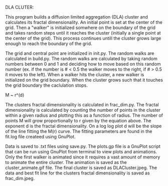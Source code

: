 DLA CLUTER:

 This program builds a diffusion limited aggregation (DLA) cluster and calculates its fractal dimensionality. An initial point is set at the center of the grid. Then a "walker"  is initialized somwhere on the boundary of the grid and takes random steps until it reaches the cluster (initially a single point at the center of the grid). This process continues untill the cluster grows large enough to reach the boundary of the grid. 

 The grid and central point are initialized in init.py. The random walks are calculated in build.py. The random walks are calculated by taking random numbers between 0 and 1 and deciding how to move based on this random number (ex. if the number is    # < 0.5 the walker moves to the right, if # > 0.5 it moves to the left). When a walker hits the cluster, a new walker is initialized on the grid boundary. When the cluster grows such that it touches the grid boundary the caclulation stops. 

 M ~ r^(d)

 The clusters fractal dimensionality is calculated in frac_dim.py. The fractal dimensionality is calculated by counting the number of points in the cluster within a given radius and plotting this as a function of radius. The number of points M will grow proportionally to r given by the equation above. The exponent d is the fractal dimensionality. On a log log plot d will be the slope of the line fitting the M(r) curve. The fitting parameters are found in the fit.log file createed using GnuPlot.

 Data is saved to .txt files using save.py. The plots.gp file is a GnuPlot script that can be run using GnuPlot from terminal to view plots and animations. Only the first walker is animated since it requires a vast amount of memory to animate the entire cluster. The animation is saved as the cluster_animate.gif file. The final cluster is saved as DLACluster.jpeg. The data and best fit line for the clusters fractal dimensionality is saved as frac_dim.jpeg. 